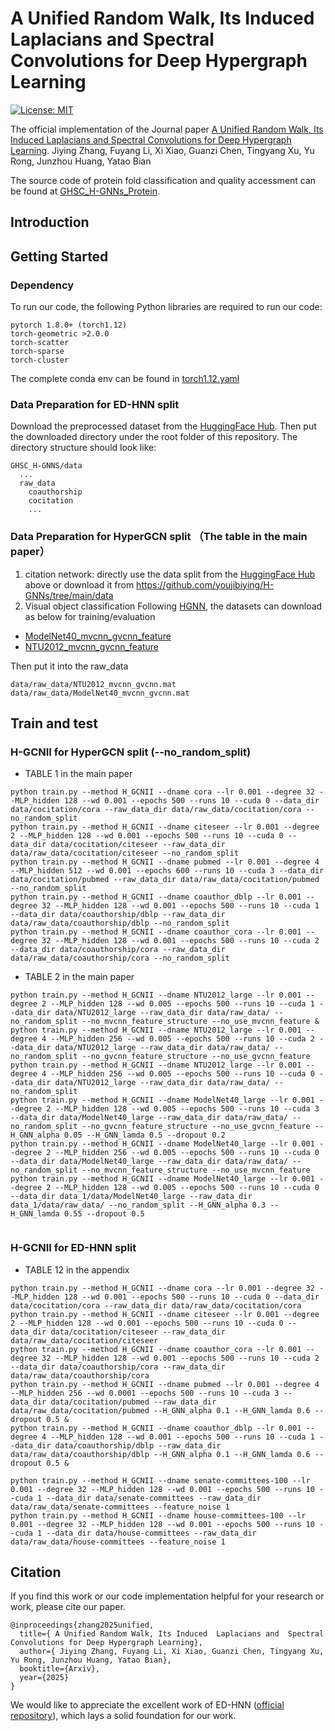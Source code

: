 # A Unified Random Walk, Its Induced  Laplacians and  Spectral Convolutions for Deep Hypergraph Learning

[![License: MIT](https://img.shields.io/badge/License-MIT-green.svg)](https://opensource.org/licenses/MIT)

The official implementation of the Journal paper [A Unified Random Walk, Its Induced  Laplacians and  Spectral Convolutions for Deep Hypergraph Learning](https://youjibiying.github.io/files/TPAMI-Under_review_A_Unified_Random_Walk.pdf).
Jiying Zhang, Fuyang Li, Xi Xiao, Guanzi Chen, Tingyang Xu, Yu Rong, Junzhou Huang, Yatao Bian

The source code of protein fold classification and quality accessment can be found at [GHSC_H-GNNs_Protein](https://github.com/youjibiying/GHSC_H-GNNs_Protein/).
## Introduction

<!-- 
![](figures/.png) -->

## Getting Started

### Dependency

To run our code, the following Python libraries are required to run our code:

```
pytorch 1.8.0+ (torch1.12)
torch-geometric >2.0.0
torch-scatter
torch-sparse
torch-cluster
```
The complete conda env can be found in [torch1.12.yaml](./torch1.12.yaml)

### Data Preparation for ED-HNN split

Download the preprocessed dataset from the [HuggingFace Hub](https://huggingface.co/datasets/peihaowang/edgnn-hypergraph-dataset).
Then put the downloaded directory under the root folder of this repository. The directory structure should look like:
```
GHSC_H-GNNS/data
  ...
  raw_data
    coauthorship
    cocitation
    ...
```

### Data Preparation for HyperGCN split （The table in the main paper）
1. citation network:
directly use the data split from the [HuggingFace Hub](https://huggingface.co/datasets/peihaowang/edgnn-hypergraph-dataset) above
or download it from https://github.com/youjibiying/H-GNNs/tree/main/data
2. Visual object classification
Following [HGNN](http://gaoyue.org/paper/HGNN.pdf), the datasets can download as below for training/evaluation 
- [ModelNet40_mvcnn_gvcnn_feature](https://drive.google.com/file/d/1euw3bygLzRQm_dYj1FoRduXvsRRUG2Gr/view?usp=sharing)
- [NTU2012_mvcnn_gvcnn_feature](https://drive.google.com/file/d/1Vx4K15bW3__JPRV0KUoDWtQX8sB-vbO5/view?usp=sharing)

Then put it into the raw_data
```
data/raw_data/NTU2012_mvcnn_gvcnn.mat
data/raw_data/ModelNet40_mvcnn_gvcnn.mat
```
## Train and test



###   H-GCNII for HyperGCN split (--no_random_split)

- TABLE 1 in the main paper
```
python train.py --method H_GCNII --dname cora --lr 0.001 --degree 32 --MLP_hidden 128 --wd 0.001 --epochs 500 --runs 10 --cuda 0 --data_dir data/cocitation/cora --raw_data_dir data/raw_data/cocitation/cora --no_random_split
python train.py --method H_GCNII --dname citeseer --lr 0.001 --degree 2 --MLP_hidden 128 --wd 0.001 --epochs 500 --runs 10 --cuda 0 --data_dir data/cocitation/citeseer --raw_data_dir data/raw_data/cocitation/citeseer --no_random_split
python train.py --method H_GCNII --dname pubmed --lr 0.001 --degree 4 --MLP_hidden 512 --wd 0.001 --epochs 600 --runs 10 --cuda 3 --data_dir data/cocitation/pubmed --raw_data_dir data/raw_data/cocitation/pubmed --no_random_split
python train.py --method H_GCNII --dname coauthor_dblp --lr 0.001 --degree 32 --MLP_hidden 128 --wd 0.001 --epochs 500 --runs 10 --cuda 1 --data_dir data/coauthorship/dblp --raw_data_dir data/raw_data/coauthorship/dblp --no_random_split
python train.py --method H_GCNII --dname coauthor_cora --lr 0.001 --degree 32 --MLP_hidden 128 --wd 0.001 --epochs 500 --runs 10 --cuda 2 --data_dir data/coauthorship/cora --raw_data_dir data/raw_data/coauthorship/cora --no_random_split
```

- TABLE 2 in the main paper
```
python train.py --method H_GCNII --dname NTU2012_large --lr 0.001 --degree 2 --MLP_hidden 128 --wd 0.005 --epochs 500 --runs 10 --cuda 1 --data_dir data/NTU2012_large --raw_data_dir data/raw_data/ --no_random_split --no_mvcnn_feature_structure --no_use_mvcnn_feature &
python train.py --method H_GCNII --dname NTU2012_large --lr 0.001 --degree 4 --MLP_hidden 256 --wd 0.005 --epochs 500 --runs 10 --cuda 2 --data_dir data/NTU2012_large --raw_data_dir data/raw_data/ --no_random_split --no_gvcnn_feature_structure --no_use_gvcnn_feature
python train.py --method H_GCNII --dname NTU2012_large --lr 0.001 --degree 4 --MLP_hidden 256 --wd 0.005 --epochs 500 --runs 10 --cuda 0 --data_dir data/NTU2012_large --raw_data_dir data/raw_data/ --no_random_split
python train.py --method H_GCNII --dname ModelNet40_large --lr 0.001 --degree 2 --MLP_hidden 128 --wd 0.005 --epochs 500 --runs 10 --cuda 3  --data_dir data/ModelNet40_large --raw_data_dir data/raw_data/ --no_random_split --no_gvcnn_feature_structure --no_use_gvcnn_feature --H_GNN_alpha 0.05 --H_GNN_lamda 0.5 --dropout 0.2 
python train.py --method H_GCNII --dname ModelNet40_large --lr 0.001 --degree 2 --MLP_hidden 256 --wd 0.005 --epochs 500 --runs 10 --cuda 0 --data_dir data/ModelNet40_large --raw_data_dir data/raw_data/ --no_random_split --no_mvcnn_feature_structure --no_use_mvcnn_feature
python train.py --method H_GCNII --dname ModelNet40_large --lr 0.001 --degree 2 --MLP_hidden 128 --wd 0.005 --epochs 500 --runs 10 --cuda 0 --data_dir data_1/data/ModelNet40_large --raw_data_dir data_1/data/raw_data/ --no_random_split --H_GNN_alpha 0.3 --H_GNN_lamda 0.55 --dropout 0.5
 
 ```
 
### H-GCNII for ED-HNN split

- TABLE 12 in the appendix
```
python train.py --method H_GCNII --dname cora --lr 0.001 --degree 32 --MLP_hidden 128 --wd 0.001 --epochs 500 --runs 10 --cuda 0 --data_dir data/cocitation/cora --raw_data_dir data/raw_data/cocitation/cora
python train.py --method H_GCNII --dname citeseer --lr 0.001 --degree 2 --MLP_hidden 128 --wd 0.001 --epochs 500 --runs 10 --cuda 0 --data_dir data/cocitation/citeseer --raw_data_dir data/raw_data/cocitation/citeseer
python train.py --method H_GCNII --dname coauthor_cora --lr 0.001 --degree 32 --MLP_hidden 128 --wd 0.001 --epochs 500 --runs 10 --cuda 2 --data_dir data/coauthorship/cora --raw_data_dir data/raw_data/coauthorship/cora
python train.py --method H_GCNII --dname pubmed --lr 0.001 --degree 4 --MLP_hidden 256 --wd 0.0001 --epochs 500 --runs 10 --cuda 3 --data_dir data/cocitation/pubmed --raw_data_dir data/raw_data/cocitation/pubmed --H_GNN_alpha 0.1 --H_GNN_lamda 0.6 --dropout 0.5 &
python train.py --method H_GCNII --dname coauthor_dblp --lr 0.001 --degree 4 --MLP_hidden 128 --wd 0.001 --epochs 500 --runs 10 --cuda 1 --data_dir data/coauthorship/dblp --raw_data_dir data/raw_data/coauthorship/dblp --H_GNN_alpha 0.1 --H_GNN_lamda 0.6 --dropout 0.5 &

python train.py --method H_GCNII --dname senate-committees-100 --lr 0.001 --degree 32 --MLP_hidden 128 --wd 0.001 --epochs 500 --runs 10 --cuda 1 --data_dir data/senate-committees --raw_data_dir data/raw_data/senate-committees --feature_noise 1
python train.py --method H_GCNII --dname house-committees-100 --lr 0.001 --degree 32 --MLP_hidden 128 --wd 0.001 --epochs 500 --runs 10 --cuda 1 --data_dir data/house-committees --raw_data_dir data/raw_data/house-committees --feature_noise 1
```
 



## Citation

If you find this work or our code implementation helpful for your research or work, please cite our paper.
```
@inproceedings{zhang2025unified,
  title={ A Unified Random Walk, Its Induced  Laplacians and  Spectral Convolutions for Deep Hypergraph Learning},
  author={ Jiying Zhang, Fuyang Li, Xi Xiao, Guanzi Chen, Tingyang Xu, Yu Rong, Junzhou Huang, Yatao Bian},
  booktitle={Arxiv},
  year={2025}
}
```
We would like to appreciate the excellent work of ED-HNN ([official repository](https://github.com/Graph-COM/ED-HNN)), which lays a solid foundation for our work.

